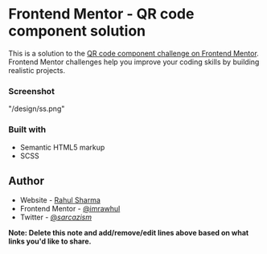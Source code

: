 # Frontend Mentor - QR code component solution

This is a solution to the [QR code component challenge on Frontend Mentor](https://www.frontendmentor.io/challenges/qr-code-component-iux_sIO_H). Frontend Mentor challenges help you improve your coding skills by building realistic projects. 


### Screenshot
"/design/ss.png"


### Built with

- Semantic HTML5 markup
- SCSS

## Author

- Website - [Rahul Sharma](https://rawhul.netlify.app/)
- Frontend Mentor - [@imrawhul](https://www.frontendmentor.io/profile/imrawhul)
- Twitter - [@_sarcazism_](https://twitter.com/_sarcazism)

**Note: Delete this note and add/remove/edit lines above based on what links you'd like to share.**

